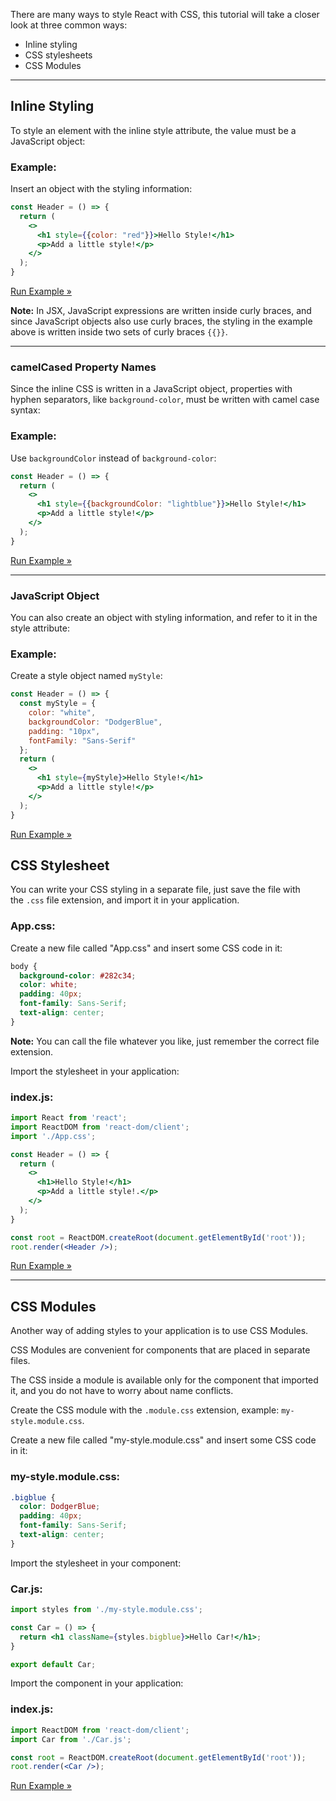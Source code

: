 There are many ways to style React with CSS, this tutorial will take a closer look at three common ways:

-   Inline styling
-   CSS stylesheets
-   CSS Modules

---

## Inline Styling

To style an element with the inline style attribute, the value must be a JavaScript object:

### Example:

Insert an object with the styling information:

```jsx
const Header = () => {
  return (
    <>
      <h1 style={{color: "red"}}>Hello Style!</h1>
      <p>Add a little style!</p>
    </>
  );
}
```

[Run Example »](https://www.w3schools.com/react/showreact.asp?filename=demo2_react_css_inline)

**Note:** In JSX, JavaScript expressions are written inside curly braces, and since JavaScript objects also use curly braces, the styling in the example above is written inside two sets of curly braces `{{}}`.

---

### camelCased Property Names

Since the inline CSS is written in a JavaScript object, properties with hyphen separators, like `background-color`, must be written with camel case syntax:

### Example:

Use `backgroundColor` instead of `background-color`:

```jsx
const Header = () => {
  return (
    <>
      <h1 style={{backgroundColor: "lightblue"}}>Hello Style!</h1>
      <p>Add a little style!</p>
    </>
  );
}
```

[Run Example »](https://www.w3schools.com/react/showreact.asp?filename=demo2_react_css_camelcase)

---

### JavaScript Object

You can also create an object with styling information, and refer to it in the style attribute:

### Example:

Create a style object named `myStyle`:

```jsx
const Header = () => {
  const myStyle = {
    color: "white",
    backgroundColor: "DodgerBlue",
    padding: "10px",
    fontFamily: "Sans-Serif"
  };
  return (
    <>
      <h1 style={myStyle}>Hello Style!</h1>
      <p>Add a little style!</p>
    </>
  );
}
```

[Run Example »](https://www.w3schools.com/react/showreact.asp?filename=demo2_react_css_inline_object)

## CSS Stylesheet

You can write your CSS styling in a separate file, just save the file with the `.css` file extension, and import it in your application.

### App.css:

Create a new file called "App.css" and insert some CSS code in it:

```css
body {
  background-color: #282c34;
  color: white;
  padding: 40px;
  font-family: Sans-Serif;
  text-align: center;
}
```

  

**Note:** You can call the file whatever you like, just remember the correct file extension.

Import the stylesheet in your application:

### index.js:

```jsx
import React from 'react';
import ReactDOM from 'react-dom/client';
import './App.css';

const Header = () => {
  return (
    <>
      <h1>Hello Style!</h1>
      <p>Add a little style!.</p>
    </>
  );
}

const root = ReactDOM.createRoot(document.getElementById('root'));
root.render(<Header />);
```

[Run Example »](https://www.w3schools.com/react/showreact.asp?filename=demo2_react_css_app)

---

## CSS Modules

Another way of adding styles to your application is to use CSS Modules.

CSS Modules are convenient for components that are placed in separate files.

The CSS inside a module is available only for the component that imported it, and you do not have to worry about name conflicts.

Create the CSS module with the `.module.css` extension, example: `my-style.module.css`.

Create a new file called "my-style.module.css" and insert some CSS code in it:

### my-style.module.css:

```css
.bigblue {
  color: DodgerBlue;
  padding: 40px;
  font-family: Sans-Serif;
  text-align: center;
}
```

  

Import the stylesheet in your component:

### Car.js:

```jsx
import styles from './my-style.module.css'; 

const Car = () => {
  return <h1 className={styles.bigblue}>Hello Car!</h1>;
}

export default Car;
```

  

Import the component in your application:

### index.js:

```jsx
import ReactDOM from 'react-dom/client';
import Car from './Car.js';

const root = ReactDOM.createRoot(document.getElementById('root'));
root.render(<Car />);
```

[Run Example »](https://www.w3schools.com/react/showreact.asp?filename=demo2_react_css_modules)